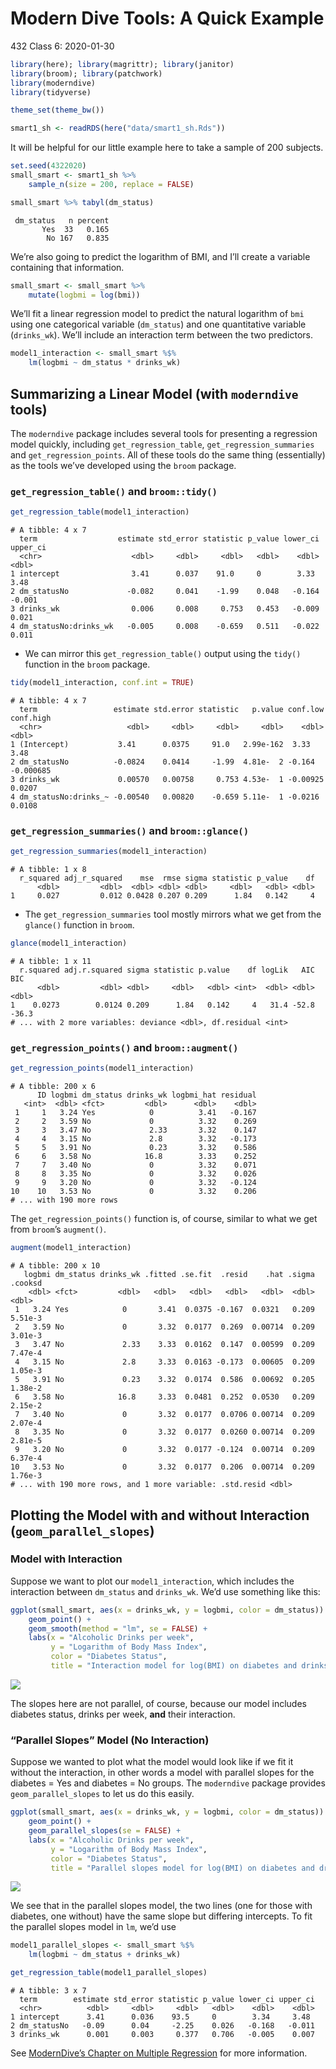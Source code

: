 Modern Dive Tools: A Quick Example
================
432 Class 6: 2020-01-30

``` r
library(here); library(magrittr); library(janitor)
library(broom); library(patchwork)
library(moderndive)
library(tidyverse)

theme_set(theme_bw())

smart1_sh <- readRDS(here("data/smart1_sh.Rds"))
```

It will be helpful for our little example here to take a sample of 200
subjects.

``` r
set.seed(4322020)
small_smart <- smart1_sh %>% 
    sample_n(size = 200, replace = FALSE)

small_smart %>% tabyl(dm_status)
```

``` 
 dm_status   n percent
       Yes  33   0.165
        No 167   0.835
```

We’re also going to predict the logarithm of BMI, and I’ll create a
variable containing that information.

``` r
small_smart <- small_smart %>%
    mutate(logbmi = log(bmi))
```

We’ll fit a linear regression model to predict the natural logarithm of
`bmi` using one categorical variable (`dm_status`) and one quantitative
variable (`drinks_wk`). We’ll include an interaction term between the
two predictors.

``` r
model1_interaction <- small_smart %$%
    lm(logbmi ~ dm_status * drinks_wk)
```

## Summarizing a Linear Model (with `moderndive` tools)

The `moderndive` package includes several tools for presenting a
regression model quickly, including `get_regression_table`,
`get_regression_summaries` and `get_regression_points`. All of these
tools do the same thing (essentially) as the tools we’ve developed using
the `broom` package.

### `get_regression_table()` and `broom::tidy()`

``` r
get_regression_table(model1_interaction)
```

    # A tibble: 4 x 7
      term                  estimate std_error statistic p_value lower_ci upper_ci
      <chr>                    <dbl>     <dbl>     <dbl>   <dbl>    <dbl>    <dbl>
    1 intercept                3.41      0.037    91.0     0        3.33     3.48 
    2 dm_statusNo             -0.082     0.041    -1.99    0.048   -0.164   -0.001
    3 drinks_wk                0.006     0.008     0.753   0.453   -0.009    0.021
    4 dm_statusNo:drinks_wk   -0.005     0.008    -0.659   0.511   -0.022    0.011

  - We can mirror this `get_regression_table()` output using the
    `tidy()` function in the `broom` package.

<!-- end list -->

``` r
tidy(model1_interaction, conf.int = TRUE)
```

``` 
# A tibble: 4 x 7
  term                 estimate std.error statistic   p.value conf.low conf.high
  <chr>                   <dbl>     <dbl>     <dbl>     <dbl>    <dbl>     <dbl>
1 (Intercept)           3.41      0.0375     91.0   2.99e-162  3.33     3.48    
2 dm_statusNo          -0.0824    0.0414     -1.99  4.81e-  2 -0.164   -0.000685
3 drinks_wk             0.00570   0.00758     0.753 4.53e-  1 -0.00925  0.0207  
4 dm_statusNo:drinks_~ -0.00540   0.00820    -0.659 5.11e-  1 -0.0216   0.0108  
```

### `get_regression_summaries()` and `broom::glance()`

``` r
get_regression_summaries(model1_interaction)
```

    # A tibble: 1 x 8
      r_squared adj_r_squared    mse  rmse sigma statistic p_value    df
          <dbl>         <dbl>  <dbl> <dbl> <dbl>     <dbl>   <dbl> <dbl>
    1     0.027         0.012 0.0428 0.207 0.209      1.84   0.142     4

  - The `get_regression_summaries` tool mostly mirrors what we get from
    the `glance()` function in `broom`.

<!-- end list -->

``` r
glance(model1_interaction)
```

    # A tibble: 1 x 11
      r.squared adj.r.squared sigma statistic p.value    df logLik   AIC   BIC
          <dbl>         <dbl> <dbl>     <dbl>   <dbl> <int>  <dbl> <dbl> <dbl>
    1    0.0273        0.0124 0.209      1.84   0.142     4   31.4 -52.8 -36.3
    # ... with 2 more variables: deviance <dbl>, df.residual <int>

### `get_regression_points()` and `broom::augment()`

``` r
get_regression_points(model1_interaction)
```

    # A tibble: 200 x 6
          ID logbmi dm_status drinks_wk logbmi_hat residual
       <int>  <dbl> <fct>         <dbl>      <dbl>    <dbl>
     1     1   3.24 Yes            0          3.41   -0.167
     2     2   3.59 No             0          3.32    0.269
     3     3   3.47 No             2.33       3.32    0.147
     4     4   3.15 No             2.8        3.32   -0.173
     5     5   3.91 No             0.23       3.32    0.586
     6     6   3.58 No            16.8        3.33    0.252
     7     7   3.40 No             0          3.32    0.071
     8     8   3.35 No             0          3.32    0.026
     9     9   3.20 No             0          3.32   -0.124
    10    10   3.53 No             0          3.32    0.206
    # ... with 190 more rows

The `get_regression_points()` function is, of course, similar to what we
get from `broom`’s `augment()`.

``` r
augment(model1_interaction)
```

    # A tibble: 200 x 10
       logbmi dm_status drinks_wk .fitted .se.fit  .resid    .hat .sigma .cooksd
        <dbl> <fct>         <dbl>   <dbl>   <dbl>   <dbl>   <dbl>  <dbl>   <dbl>
     1   3.24 Yes            0       3.41  0.0375 -0.167  0.0321   0.209 5.51e-3
     2   3.59 No             0       3.32  0.0177  0.269  0.00714  0.209 3.01e-3
     3   3.47 No             2.33    3.33  0.0162  0.147  0.00599  0.209 7.47e-4
     4   3.15 No             2.8     3.33  0.0163 -0.173  0.00605  0.209 1.05e-3
     5   3.91 No             0.23    3.32  0.0174  0.586  0.00692  0.205 1.38e-2
     6   3.58 No            16.8     3.33  0.0481  0.252  0.0530   0.209 2.15e-2
     7   3.40 No             0       3.32  0.0177  0.0706 0.00714  0.209 2.07e-4
     8   3.35 No             0       3.32  0.0177  0.0260 0.00714  0.209 2.81e-5
     9   3.20 No             0       3.32  0.0177 -0.124  0.00714  0.209 6.37e-4
    10   3.53 No             0       3.32  0.0177  0.206  0.00714  0.209 1.76e-3
    # ... with 190 more rows, and 1 more variable: .std.resid <dbl>

## Plotting the Model with and without Interaction (`geom_parallel_slopes`)

### Model with Interaction

Suppose we want to plot our `model1_interaction`, which includes the
interaction between `dm_status` and `drinks_wk`. We’d use something like
this:

``` r
ggplot(small_smart, aes(x = drinks_wk, y = logbmi, color = dm_status)) + 
    geom_point() +
    geom_smooth(method = "lm", se = FALSE) +
    labs(x = "Alcoholic Drinks per week", 
         y = "Logarithm of Body Mass Index",
         color = "Diabetes Status",
         title = "Interaction model for log(BMI) on diabetes and drinks per week") 
```

![](modern_dive_example_files/figure-gfm/unnamed-chunk-11-1.png)<!-- -->

The slopes here are not parallel, of course, because our model includes
diabetes status, drinks per week, **and** their interaction.

### “Parallel Slopes” Model (No Interaction)

Suppose we wanted to plot what the model would look like if we fit it
without the interaction, in other words a model with parallel slopes for
the diabetes = Yes and diabetes = No groups. The `moderndive` package
provides `geom_parallel_slopes` to let us do this easily.

``` r
ggplot(small_smart, aes(x = drinks_wk, y = logbmi, color = dm_status)) + 
    geom_point() +
    geom_parallel_slopes(se = FALSE) +
    labs(x = "Alcoholic Drinks per week", 
         y = "Logarithm of Body Mass Index",
         color = "Diabetes Status",
         title = "Parallel slopes model for log(BMI) on diabetes and drinks per week") 
```

![](modern_dive_example_files/figure-gfm/unnamed-chunk-12-1.png)<!-- -->

We see that in the parallel slopes model, the two lines (one for those
with diabetes, one without) have the same slope but differing
intercepts. To fit the parallel slopes model in `lm`, we’d use

``` r
model1_parallel_slopes <- small_smart %$%
    lm(logbmi ~ dm_status + drinks_wk)

get_regression_table(model1_parallel_slopes)
```

    # A tibble: 3 x 7
      term        estimate std_error statistic p_value lower_ci upper_ci
      <chr>          <dbl>     <dbl>     <dbl>   <dbl>    <dbl>    <dbl>
    1 intercept      3.41      0.036    93.5     0        3.34     3.48 
    2 dm_statusNo   -0.09      0.04     -2.25    0.026   -0.168   -0.011
    3 drinks_wk      0.001     0.003     0.377   0.706   -0.005    0.007

See [ModernDive’s Chapter on Multiple
Regression](https://moderndive.com/6-multiple-regression.html) for more
information.
